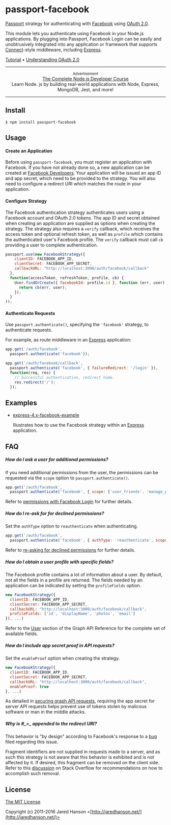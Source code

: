 # passport-facebook

[Passport](https://www.passportjs.org/) strategy for authenticating with [Facebook](https://www.facebook.com/)
using [OAuth 2.0](https://www.passportjs.org/packages/passport-oauth2/).

This module lets you authenticate using Facebook in your Node.js applications.
By plugging into Passport, Facebook Login can be easily and unobtrusively
integrated into any application or framework that supports
[Connect](https://github.com/senchalabs/connect#readme)-style middleware,
including [Express](https://expressjs.com/).

[Tutorial](https://www.passportjs.org/tutorials/facebook/) •
[Understanding OAuth 2.0](https://www.passportjs.org/concepts/oauth2/)

---

<p align="center">
  <sup>Advertisement</sup>
  <br>
  <a href="https://click.linksynergy.com/link?id=D*o7yui4/NM&offerid=507388.922484&type=2&murl=https%3A%2F%2Fwww.udemy.com%2Fcourse%2Fthe-complete-nodejs-developer-course-2%2F&u1=1zlZ1AkoVQjosKoeCqb9osAgjkpQyUiZEQGmEc4SfB4OV">The Complete Node.js Developer Course</a><br>Learn Node. js by building real-world applications with Node, Express, MongoDB, Jest, and more!
</p>

---

## Install

    $ npm install passport-facebook

## Usage

#### Create an Application

Before using `passport-facebook`, you must register an application with
Facebook.  If you have not already done so, a new application can be created at
[Facebook Developers](https://developers.facebook.com/).  Your application will
be issued an app ID and app secret, which need to be provided to the strategy.
You will also need to configure a redirect URI which matches the route in your
application.

#### Configure Strategy

The Facebook authentication strategy authenticates users using a Facebook
account and OAuth 2.0 tokens.  The app ID and secret obtained when creating an
application are supplied as options when creating the strategy.  The strategy
also requires a `verify` callback, which receives the access token and optional
refresh token, as well as `profile` which contains the authenticated user's
Facebook profile.  The `verify` callback must call `cb` providing a user to
complete authentication.

```js
passport.use(new FacebookStrategy({
    clientID: FACEBOOK_APP_ID,
    clientSecret: FACEBOOK_APP_SECRET,
    callbackURL: "http://localhost:3000/auth/facebook/callback"
  },
  function(accessToken, refreshToken, profile, cb) {
    User.findOrCreate({ facebookId: profile.id }, function (err, user) {
      return cb(err, user);
    });
  }
));
```

#### Authenticate Requests

Use `passport.authenticate()`, specifying the `'facebook'` strategy, to
authenticate requests.

For example, as route middleware in an [Express](http://expressjs.com/)
application:

```js
app.get('/auth/facebook',
  passport.authenticate('facebook'));

app.get('/auth/facebook/callback',
  passport.authenticate('facebook', { failureRedirect: '/login' }),
  function(req, res) {
    // Successful authentication, redirect home.
    res.redirect('/');
  });
```

## Examples

* [express-4.x-facebook-example](https://github.com/passport/express-4.x-facebook-example)

  Illustrates how to use the Facebook strategy within an [Express](https://expressjs.com)
  application.

## FAQ

##### How do I ask a user for additional permissions?

If you need additional permissions from the user, the permissions can be
requested via the `scope` option to `passport.authenticate()`.

```js
app.get('/auth/facebook',
  passport.authenticate('facebook', { scope: ['user_friends', 'manage_pages'] }));
```

Refer to [permissions with Facebook Login](https://developers.facebook.com/docs/facebook-login/permissions/overview)
for further details.

##### How do I re-ask for for declined permissions?

Set the `authType` option to `reauthenticate` when authenticating.

```js
app.get('/auth/facebook',
  passport.authenticate('facebook', { authType: 'reauthenticate', scope: ['user_friends', 'manage_pages'] }));
```

Refer to [re-asking for declined permissions](https://developers.facebook.com/docs/facebook-login/web#re-asking-declined-permissions)
for further details.

##### How do I obtain a user profile with specific fields?

The Facebook profile contains a lot of information about a user.  By default,
not all the fields in a profile are returned.  The fields needed by an application
can be indicated by setting the `profileFields` option.

```js
new FacebookStrategy({
  clientID: FACEBOOK_APP_ID,
  clientSecret: FACEBOOK_APP_SECRET,
  callbackURL: "http://localhost:3000/auth/facebook/callback",
  profileFields: ['id', 'displayName', 'photos', 'email']
}), ...)
```

Refer to the [User](https://developers.facebook.com/docs/graph-api/reference/v2.5/user)
section of the Graph API Reference for the complete set of available fields.

##### How do I include app secret proof in API requests?

Set the `enableProof` option when creating the strategy.

```js
new FacebookStrategy({
  clientID: FACEBOOK_APP_ID,
  clientSecret: FACEBOOK_APP_SECRET,
  callbackURL: "http://localhost:3000/auth/facebook/callback",
  enableProof: true
}, ...)
```

As detailed in [securing graph API requests](https://developers.facebook.com/docs/graph-api/securing-requests#appsecret_proof),
requiring the app secret for server API requests helps prevent use of tokens
stolen by malicous software or man in the middle attacks.

##### Why is #\_=\_ appended to the redirect URI?

This behavior is "by design" according to Facebook's response to a [bug](https://developers.facebook.com/bugs/318390728250352)
filed regarding this issue.

Fragment identifiers are not supplied in requests made to a server, and as such
this strategy is not aware that this behavior is exhibited and is not affected
by it.  If desired, this fragment can be removed on the client side.  Refer to
this [discussion](http://stackoverflow.com/questions/7131909/facebook-callback-appends-to-return-url) on
Stack Overflow for recommendations on how to accomplish such removal.

## License

[The MIT License](http://opensource.org/licenses/MIT)

Copyright (c) 2011-2016 Jared Hanson <[http://jaredhanson.net/](http://jaredhanson.net/)>
